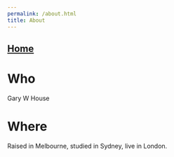 ```yaml
---
permalink: /about.html
title: About
---
```


## [Home](/index.html)

# Who

Gary W House

# Where

Raised in Melbourne, studied in Sydney, live in London.